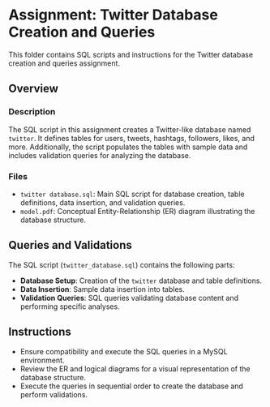 # Assignment: Twitter Database Creation and Queries

This folder contains SQL scripts and instructions for the Twitter database creation and queries assignment.

## Overview

### Description
The SQL script in this assignment creates a Twitter-like database named `twitter`. It defines tables for users, tweets, hashtags, followers, likes, and more. Additionally, the script populates the tables with sample data and includes validation queries for analyzing the database.

### Files
- `twitter database.sql`: Main SQL script for database creation, table definitions, data insertion, and validation queries.
- `model.pdf`: Conceptual Entity-Relationship (ER) diagram illustrating the database structure.

## Queries and Validations

The SQL script (`twitter_database.sql`) contains the following parts:
- **Database Setup**: Creation of the `twitter` database and table definitions.
- **Data Insertion**: Sample data insertion into tables.
- **Validation Queries**: SQL queries validating database content and performing specific analyses.

## Instructions

- Ensure compatibility and execute the SQL queries in a MySQL environment.
- Review the ER and logical diagrams for a visual representation of the database structure.
- Execute the queries in sequential order to create the database and perform validations.

